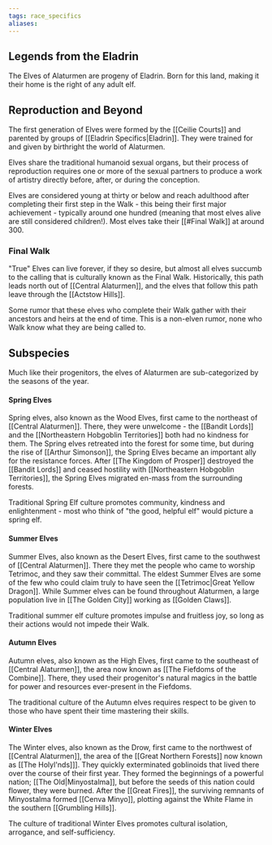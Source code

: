 ```yaml
---
tags: race_specifics
aliases:
---
```

## Legends from the Eladrin
The Elves of Alaturmen are progeny of Eladrin. Born for this land, making it their home is the right of any adult elf.

## Reproduction and Beyond
The first generation of Elves were formed by the [[Ceilie Courts]] and parented by groups of [[Eladrin Specifics|Eladrin]]. They were trained for and given by birthright the world of Alaturmen.

Elves share the traditional humanoid sexual organs, but their process of reproduction requires one or more of the sexual partners to produce a work of artistry directly before, after, or during the conception.

Elves are considered young at thirty or below and reach adulthood after completing their first step in the Walk - this being their first major achievement - typically around one hundred (meaning that most elves alive are still considered children!). Most elves take their [[#Final Walk]] at around 300.

### Final Walk
"True" Elves can live forever, if they so desire, but almost all elves succumb to the calling that is culturally known as the Final Walk. Historically, this path leads north out of [[Central Alaturmen]], and the elves that follow this path leave through the [[Actstow Hills]]. 

Some rumor that these elves who complete their Walk gather with their ancestors and heirs at the end of time. This is a non-elven rumor, none who Walk know what they are being called to.

## Subspecies
Much like their progenitors, the elves of Alaturmen are sub-categorized by the seasons of the year.

#### Spring Elves
Spring elves, also known as the Wood Elves, first came to the northeast of [[Central Alaturmen]]. There, they were unwelcome - the [[Bandit Lords]] and the [[Northeastern Hobgoblin Territories]] both had no kindness for them. The Spring elves retreated into the forest for some time, but during the rise of [[Arthur Simonson]], the Spring Elves became an important ally for the resistance forces. After [[The Kingdom of Prosper]] destroyed the [[Bandit Lords]] and ceased hostility with [[Northeastern Hobgoblin Territories]], the Spring Elves migrated en-mass from the surrounding forests.

Traditional Spring Elf culture promotes community, kindness and enlightenment - most who think of "the good, helpful elf" would picture a spring elf.

#### Summer Elves
Summer Elves, also known as the Desert Elves, first came to the southwest of [[Central Alaturmen]]. There they met the people who came to worship Tetrimoc, and they saw their committal. The eldest Summer Elves are some of the few who could claim truly to have seen the [[Tetrimoc|Great Yellow Dragon]]. While Summer elves can be found throughout Alaturmen, a large population live in [[The Golden City]] working as [[Golden Claws]].

Traditional summer elf culture promotes impulse and fruitless joy, so long as their actions would not impede their Walk.

#### Autumn Elves
Autumn elves, also known as the High Elves, first came to the southeast of [[Central Alaturmen]], the area now known as [[The Fiefdoms of the Combine]]. There, they used their progenitor's natural magics in the battle for power and resources ever-present in the Fiefdoms. 

The traditional culture of the Autumn elves requires respect to be given to those who have spent their time mastering their skills.

#### Winter Elves
The Winter elves, also known as the Drow, first came to the northwest of [[Central Alaturmen]], the area of the [[Great Northern Forests]] now known as [[The Holyl'nds]]]. They quickly exterminated goblinoids that lived there over the course of their first year. They formed the beginnings of a powerful nation; [[The Old|Minyostalma]], but before the seeds of this nation could flower, they were burned. After the [[Great Fires]], the surviving remnants of Minyostalma formed [[Cenva Minyo]], plotting against the White Flame in the southern [[Grumbling Hills]].

The culture of traditional Winter Elves promotes cultural isolation, arrogance, and self-sufficiency. 

